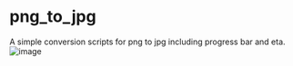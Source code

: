# png_to_jpg
A simple conversion scripts for png to jpg including progress bar and eta.
![image](https://user-images.githubusercontent.com/42101377/116728067-bab59780-a9e5-11eb-86d9-89f1e0245e4b.png)
